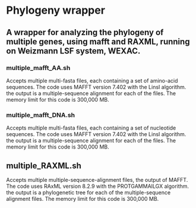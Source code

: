# Phylogeny wrapper
## A wrapper for analyzing the phylogeny of multiple genes, using mafft and RAXML, running on Weizmann LSF system, WEXAC.

### multiple_mafft_AA.sh
Accepts multiple multi-fasta files, each containing a set of amino-acid sequences.
The code uses MAFFT version 7.402 with the LinsI algorithm.
the output is a multiple-sequence alignment for each of the files.
The memory limit for this code is 300,000 MB.

### multiple_mafft_DNA.sh
Accepts multiple multi-fasta files, each containing a set of nucleotide sequences.
The code uses MAFFT version 7.402 with the LinsI algorithm.
the output is a multiple-sequence alignment for each of the files.
The memory limit for this code is 300,000 MB.

## multiple_RAXML.sh
Accepts multiple multiple-sequence-alignment files, the output of MAFFT.
The code uses RAxML version 8.2.9 with the PROTGAMMAILGX algorithm.
the output is a phylogenetic tree for each of the multiple-sequence alignment files.
The memory limit for this code is 300,000 MB.




